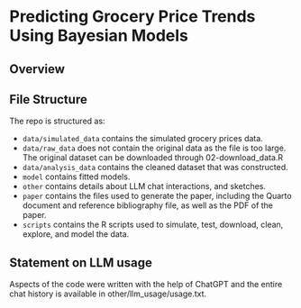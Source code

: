 # Predicting Grocery Price Trends Using Bayesian Models

## Overview

## File Structure

The repo is structured as:

-   `data/simulated_data` contains the simulated grocery prices data.
-   `data/raw_data` does not contain the original data as the file is too large. The original dataset can be downloaded through 02-download_data.R
-   `data/analysis_data` contains the cleaned dataset that was constructed.
-   `model` contains fitted models. 
-   `other` contains details about LLM chat interactions, and sketches.
-   `paper` contains the files used to generate the paper, including the Quarto document and reference bibliography file, as well as the PDF of the paper. 
-   `scripts` contains the R scripts used to simulate, test, download, clean, explore, and model the data.


## Statement on LLM usage

Aspects of the code were written with the help of ChatGPT and the entire chat history is available in other/llm_usage/usage.txt.
